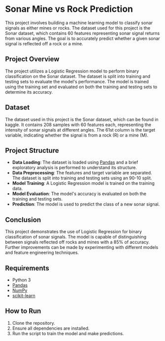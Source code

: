 # Sonar Mine vs Rock Prediction

This project involves building a machine learning model to classify sonar signals as either mines or rocks. The dataset used for this project is the Sonar dataset, which contains 60 features representing sonar signal returns from various angles. The goal is to accurately predict whether a given sonar signal is reflected off a rock or a mine.

## Project Overview

The project utilizes a Logistic Regression model to perform binary classification on the Sonar dataset. The dataset is split into training and testing sets to evaluate the model's performance. The model is trained using the training set and evaluated on both the training and testing sets to determine its accuracy.

## Dataset

The dataset used in this project is the Sonar dataset, which can be found in kaggle. It contains 208 samples with 60 features each, representing the intensity of sonar signals at different angles. The 61st column is the target variable, indicating whether the signal is from a rock (R) or a mine (M).

## Project Structure

- **Data Loading**: The dataset is loaded using [Pandas](https://pandas.pydata.org/) and a brief exploratory analysis is performed to understand its structure.
- **Data Preprocessing**: The features and target variable are separated. The dataset is split into training and testing sets using an 90-10 split.
- **Model Training**: A Logistic Regression model is trained on the training data.
- **Model Evaluation**: The model's accuracy is evaluated on both the training and testing sets.
- **Prediction**: The model is used to predict the class of a new sonar signal.

## Conclusion

This project demonstrates the use of Logistic Regression for binary classification of sonar signals. The model is capable of distinguishing between signals reflected off rocks and mines with a 85% of accuracy. Further improvements can be made by experimenting with different models and feature engineering techniques.

## Requirements

- Python 3
- [Pandas](https://pandas.pydata.org/)
- [NumPy](https://numpy.org/)
- [scikit-learn](https://scikit-learn.org/stable/)

## How to Run

1. Clone the repository.
2. Ensure all dependencies are installed.
3. Run the script to train the model and make predictions.
        
